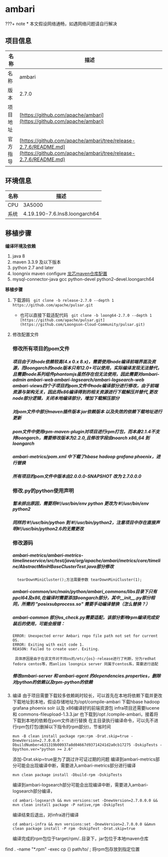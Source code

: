 # ambari

<!-- note -->
???+ note
    * 本文假设网络通畅，如遇网络问题请自行解决
<!-- note end -->

## 项目信息

|名称       |描述|
|--         |--|
|名称       |ambari|
|版本       |2.7.0|
|项目地址   |[https://github.com/apache/ambari](https://github.com/apache/ambari)|
|官方指导   |[https://github.com/apache/ambari/tree/release-2.7.6/README.md](https://github.com/apache/ambari/tree/release-2.7.6/README.md)|

## 环境信息

|名称       |描述|
|--         |--|
|CPU        |3A5000|
|系统       |4.19.190-7.6.lns8.loongarch64|


## 移植步骤

__编译环境及依赖__
1. java 8
2. maven 3.3.9 及以下版本 
3. python 2.7 and later
4. loongnix maven configure [龙芯maven仓库配置](http://docs.loongnix.cn/maven/user_guide.html)
5. mysql-connector-java gcc python-devel  python2-devel.loongarch64

__移植步骤__
1. 下载源码
   ` git clone -b release-2.7.0 --depth 1 https://github.com/apache/pulsar.git`
   - 也可以直接下载适配代码
   ` git clone -b loong64-2.7.0 --depth 1 [https://github.com/apache/pulsar.git](https://github.com/Loongson-Cloud-Community/pulsar.git)`
3. 修改配置文件
   ### 修改所有项目的pom文件
   ##### 项目由于对node依赖较高(4.x 0.x 8.x)，需要使用node编译前端界面及资源，而loongarch的node版本只有12.0+可以使用，实际编译发现无法替代，且需要node系列组件phantomjs虽然存在但无法使用，因此需要对ambari-admin ambari-web ambari-logsearch/ambari-logsearch-web ambari-views四个子项目的pom文件中node编译部分进行修改，由于前端资源与架构无关，因此将x86编译得到的相关资源进行下载解压并替代,更改node部分逻辑，关闭本地编译部分，增加下载解压部分
   ##### 对pom文件中部分maven插件版本 jar依赖版本 以及失效的依赖下载地址进行更新
   ##### pom文件中使用rpm-maven-plugin对项目进行rpm打包，而本身2.1.4不支持loongarch，需要修改版本为2.2.0,且修改<needarch>字段由noarch x86_64 到 loongarch
   ##### ambari-metrics/pom.xml 中下载了hbase hadoop grafana phoenix，进行替换
   ##### 所有项目的pom文件中版本由<version>2.0.0.0-SNAPSHOT</version> 改为 <version>2.7.0.0.0</version>

   ### 修改.py的python使用声明
   ##### 暂未排出原因，需要将#!/usr/bin/env python 更改为 #!/usr/bin/env python2
   ##### 同样的 #!/usr/bin/python 到 #!/usr/bin/python2，注意项目中存在直接声明#!/usr/bin/python2.6的无需更改

   ### 修改源码
   ##### ambari-metrics/ambari-metrics-timelineservice/src/test/java/org/apache/ambari/metrics/core/timeline/AbstractMiniHBaseClusterTest.java部分修改
         tearDownMiniCluster();方法需要参数 tearDownMiniCluster(1);
   ##### ambari-common/src/main/python/ambari_commons/libs目录下只有ppcl64及x86,在编译时需要添加loongarch部分，其中__init__.py部分相同，所需的 "posixsubprocess.so" 需要手动编译替换（怎么替换？）
   ##### ambari-common 部分os_check.py需要适配，该部分影响rpm编译完成安装后的使用，可能会报错：
	```
	ERROR: Unexpected error Ambari repo file path not set for current OS.
	ERROR: Exiting with exit code 1. 
	REASON: Failed to create user. Exiting.
	```
        具体原因是由于在该文件对不同os的/etc/{os}-release进行了判断，分为redhat fedora centos等，而anlios loongnix server 同属于centos系，需要进行适配
   ##### 修改ambari-server 和 ambari-agent 的dependencies.properties，删除对python的依赖以及rpm-python的依赖

4. 编译
   由于项目需要下载较多依赖耗时较长，可以首先在本地将依赖下载并更改下载地址到本地，假设存储地址为/opt/compile-ambari
   下载hbase hadoop grafana phoenix  solr 以及 x86编译好的前端资源包
   infra项目还需要lucene 和 commons-fileupload-1.3.3.jar 也下载到/opt
/compile-ambari，接着将下载到本地的依赖在pom文件进行替换
   在主目录执行编译命令，可以先不进行rpm包打包(删掉以下指令的rpm部分)，节省时间
   ```
   mvn -B clean install package rpm:rpm -Drat.skip=true -DnewVersion=2.7.0.0.0 -DbuildNumber=631319b00937a8d04667d93714241d2a0cb17275 -DskipTests -Dpython.ver="python >= 2.6"
   ``` 
   添加-Drat.skip=true是为了跳过许可证过期的问题
   编译到ambari-metrics部分可能会出现编译中断，需要进入ambari-metrics部分进行编译
   ```
   mvn clean package install -Dbuild-rpm -DskipTests

   ```
   编译到ambari-logsearch部分可能会出现编译中断，需要进入ambari-logsearch部分编译，
   ```
   cd ambari-logsearch && mvn versions:set -DnewVersion=2.7.0.0.0 && mvn clean install package -P native,rpm -DskipTest
   ```
   编译结束后退出，对infra进行编译
   ```
   cd ambari-infra && mvn versions:set -DnewVersion=2.7.0.0.0 &&mvn clean package install -P rpm -DskipTest -Drat.skip=true
   ```
   编译完成的rpm包位于target/rpm/..目录下，jar包位于本地maven仓库

find . -name "*.rpm" -exec cp {} path/to/ \; 将rpm包存放到指定位置
